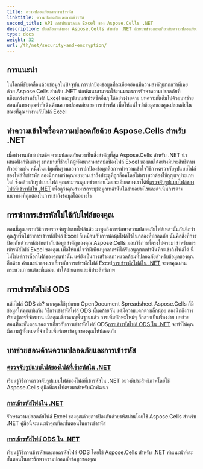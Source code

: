 ```yaml
---
title: ความปลอดภัยและการเข้ารหัส
linktitle: ความปลอดภัยและการเข้ารหัส
second_title: API การประมวลผล Excel ของ Aspose.Cells .NET
description: ปลดล็อกพลังของ Aspose.Cells สำหรับ .NET ด้วยบทช่วยสอนเกี่ยวกับความปลอดภัยและการเข้ารหัส เรียนรู้การตรวจจับและเข้ารหัสไฟล์อย่างง่ายดาย
type: docs
weight: 32
url: /th/net/security-and-encryption/
---
```

## การแนะนำ

ในโลกที่ขับเคลื่อนด้วยข้อมูลในปัจจุบัน การปกป้องข้อมูลที่ละเอียดอ่อนมีความสำคัญมากกว่าที่เคย ด้วย Aspose.Cells สำหรับ .NET นักพัฒนาสามารถใช้งานมาตรการรักษาความปลอดภัยที่แข็งแกร่งสำหรับไฟล์ Excel และรูปแบบสเปรดชีตอื่นๆ ได้อย่างง่ายดาย บทความนี้เต็มไปด้วยบทช่วยสอนอันทรงคุณค่าที่เน้นด้านความปลอดภัยและการเข้ารหัส เพื่อให้แน่ใจว่าข้อมูลของคุณปลอดภัยในขณะที่คุณทำงานกับไฟล์ Excel

## ทำความเข้าใจเรื่องความปลอดภัยด้วย Aspose.Cells สำหรับ .NET

เมื่อทำงานกับสเปรดชีต ความปลอดภัยควรเป็นสิ่งสำคัญที่สุด Aspose.Cells สำหรับ .NET นำเสนอฟังก์ชันต่างๆ มากมายที่ช่วยให้ผู้พัฒนาสามารถปกป้องไฟล์ Excel ของตนได้อย่างมีประสิทธิภาพ ตัวอย่างเช่น หนึ่งในแง่มุมพื้นฐานของการปกป้องข้อมูลคือการทำความเข้าใจวิธีการตรวจจับรูปแบบไฟล์ของไฟล์ที่เข้ารหัส ลองนึกภาพว่าคุณพยายามเข้าถึงประตูที่ถูกล็อคโดยไม่ทราบว่าต้องใช้กุญแจประเภทใด! ซึ่งคล้ายกับรูปแบบไฟล์ คุณสามารถดูบทช่วยสอนโดยละเอียดของเราได้ที่[ตรวจจับรูปแบบไฟล์ของไฟล์ที่เข้ารหัสใน .NET](./detect-file-format-of-encrypted-files/) เพื่อดูว่าคุณสามารถระบุข้อมูลเหล่านั้นได้ง่ายอย่างไรและดำเนินการตามแนวทางที่ถูกต้องในการเข้าถึงข้อมูลได้อย่างไร

## การนำการเข้ารหัสไปใช้กับไฟล์ของคุณ

ตอนนี้คุณทราบวิธีการตรวจจับรูปแบบไฟล์แล้ว มาพูดถึงการรักษาความปลอดภัยไฟล์เหล่านั้นกันดีกว่า คุณรู้หรือไม่ว่าการเข้ารหัสไฟล์ Excel ก็เหมือนกับการห่อหุ้มไฟล์ไว้ในกล่องที่ปลอดภัย นั่นคือสิ่งที่การป้องกันด้วยรหัสผ่านทำกับข้อมูลสำคัญของคุณ Aspose.Cells มอบวิธีการที่ตรงไปตรงมาสำหรับการเข้ารหัสไฟล์ Excel ของคุณ เพื่อให้แน่ใจว่ามีเพียงบุคลากรที่ได้รับอนุญาตเท่านั้นที่จะเข้าถึงไฟล์ได้ นี่ไม่ใช่แค่การล็อกไฟล์ของคุณเท่านั้น แต่ยังเป็นการสร้างสภาพแวดล้อมที่ปลอดภัยสำหรับข้อมูลของคุณอีกด้วย คำแนะนำของเราเกี่ยวกับการเข้ารหัสไฟล์ Excel[การเข้ารหัสไฟล์ใน .NET](./encrypting-files/) จะพาคุณผ่านกระบวนการแต่ละขั้นตอน ทำให้ง่ายดายและมีประสิทธิภาพ

## การเข้ารหัสไฟล์ ODS

 แล้วไฟล์ ODS ล่ะ? หากคุณใช้รูปแบบ OpenDocument Spreadsheet Aspose.Cells ก็มีข้อมูลให้คุณเช่นกัน วิธีการเข้ารหัสไฟล์ ODS นั้นคล้ายกัน แต่มีความแตกต่างเล็กน้อย ลองนึกถึงการเรียนรู้การขี่จักรยาน เมื่อคุณเชี่ยวชาญพื้นฐานแล้ว การเพิ่มทักษะใหม่ๆ ก็กลายเป็นเรื่องง่าย บทช่วยสอนทีละขั้นตอนของเราเกี่ยวกับการเข้ารหัสไฟล์ ODS[การเข้ารหัสไฟล์ ODS ใน .NET](./encrypting-ods-files/) จะทำให้คุณมีความรู้ทั้งหมดที่จำเป็นเพื่อรักษาข้อมูลของคุณให้ปลอดภัย

## บทช่วยสอนด้านความปลอดภัยและการเข้ารหัส
### [ตรวจจับรูปแบบไฟล์ของไฟล์ที่เข้ารหัสใน .NET](./detect-file-format-of-encrypted-files/)
เรียนรู้วิธีการตรวจจับรูปแบบไฟล์ของไฟล์ที่เข้ารหัสใน .NET อย่างมีประสิทธิภาพโดยใช้ Aspose.Cells คู่มือที่ตรงไปตรงมาสำหรับนักพัฒนา
### [การเข้ารหัสไฟล์ใน .NET](./encrypting-files/)
รักษาความปลอดภัยไฟล์ Excel ของคุณด้วยการป้องกันด้วยรหัสผ่านโดยใช้ Aspose.Cells สำหรับ .NET คู่มือนี้จะแนะนำคุณทีละขั้นตอนในการเข้ารหัส
### [การเข้ารหัสไฟล์ ODS ใน .NET](./encrypting-ods-files/)
เรียนรู้วิธีการเข้ารหัสและถอดรหัสไฟล์ ODS โดยใช้ Aspose.Cells สำหรับ .NET คำแนะนำทีละขั้นตอนในการรักษาความปลอดภัยข้อมูลของคุณ